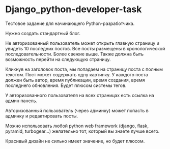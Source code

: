 # Django_python-developer-task

Тестовое задание для начинающего Python-разработчика.


Нужно создать стандартный блог. 

Не авторизованный пользователь может открыть главную страницу и увидеть 10 последних постов. Все посты размещены в хронологической последовательности. Более свежие выше. Также должна быть возможность перейти на следующую страницу.

Кликнув на заголовок поста, мы попадаем на страницу поста с полным текстом. Пост может содержать одну картинку. У каждого поста должен быть автор, время публикации, время создания, время последнего обновления. Будет плюсом системы тегов.

У авторизованного пользователя на всех страницах есть ссылка на админ панель.

Авторизованный пользователь (через админку) может попасть в админку и редактировать посты.

Можно использовать любой python web framework (django, flask, pyramid, turbogear...) желательно тот, который вы знаете лучше всего.

Красивый дизайн не сильно имеет значение, но будет плюсом.
